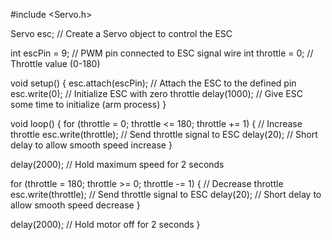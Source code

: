 #include <Servo.h>

Servo esc;  // Create a Servo object to control the ESC

int escPin = 9;  // PWM pin connected to ESC signal wire
int throttle = 0;  // Throttle value (0-180)

void setup() {
  esc.attach(escPin);  // Attach the ESC to the defined pin
  esc.write(0);  // Initialize ESC with zero throttle
  delay(1000);  // Give ESC some time to initialize (arm process)
}

void loop() {
  for (throttle = 0; throttle <= 180; throttle += 1) {  // Increase throttle
    esc.write(throttle);  // Send throttle signal to ESC
    delay(20);  // Short delay to allow smooth speed increase
  }

  delay(2000);  // Hold maximum speed for 2 seconds

  for (throttle = 180; throttle >= 0; throttle -= 1) {  // Decrease throttle
    esc.write(throttle);  // Send throttle signal to ESC
    delay(20);  // Short delay to allow smooth speed decrease
  }

  delay(2000);  // Hold motor off for 2 seconds
}
